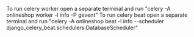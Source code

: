 To run celery worker open a separate terminal and run "celery -A onlineshop worker -l info -P gevent"
To run celery beat open a separate terminal and run "celery -A onlineshop beat -l info --scheduler django_celery_beat.schedulers:DatabaseScheduler"
